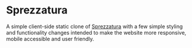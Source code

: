 # Sprezzatura

A simple client-side static clone of [Sprezzatura](https://www.sprezzatura.ie) with a few simple styling and functionality changes intended to make the website more responsive, mobile accessible and user friendly.
